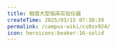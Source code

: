 ```yaml
---
title: 租借大型临床实验仪器
createTime: 2025/03/15 07:30:39
permalink: /campus-wiki/cs0zx924/
icon: heroicons:beaker-16-solid
---
```

